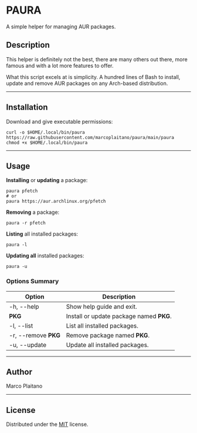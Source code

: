 # PAURA

A simple helper for managing AUR packages.

## Description

This helper is definitely not the best, there are many others out there, more
famous and with a lot more features to offer.

What this script excels at is simplicity. A hundred lines of Bash to
install, update and remove AUR packages on any Arch-based distribution.

- - - - - - - - - - - - - - - - - - - - - - - - - - - - - - - - - - - - - - - -

## Installation

Download and give executable permissions:

```shell
curl -o $HOME/.local/bin/paura https://raw.githubusercontent.com/marcoplaitano/paura/main/paura
chmod +x $HOME/.local/bin/paura
```

- - - - - - - - - - - - - - - - - - - - - - - - - - - - - - - - - - - - - - - -

## Usage

**Installing** or **updating** a package:

```shell
paura pfetch
# or
paura https://aur.archlinux.org/pfetch
```

**Removing** a package:

```shell
paura -r pfetch
```

**Listing** all installed packages:

```shell
paura -l
```

**Updating all** installed packages:

```shell
paura -u
```

### Options Summary

| Option                | Description                               |
|-----------------------|-------------------------------------------|
| -h, --help            | Show help guide and exit.                 |
| **PKG**               | Install or update package named **PKG**.  |
| -l, --list            | List all installed packages.              |
| -r, --remove **PKG**  | Remove package named **PKG**.             |
| -u, --update          | Update all installed packages.            |

- - - - - - - - - - - - - - - - - - - - - - - - - - - - - - - - - - - - - - - -

## Author

Marco Plaitano

- - - - - - - - - - - - - - - - - - - - - - - - - - - - - - - - - - - - - - - -

## License

Distributed under the [MIT] license.

<!-- Links -->

[MIT]:
LICENSE
"Repository file"
